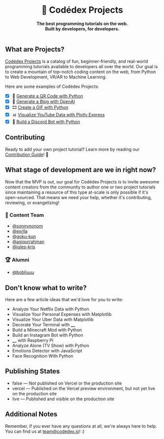 <div align="center">
  <h1>🚀 Codédex Projects</h1>
  <strong>The best programming tutorials on the web.</strong><br>
  <strong>Built by developers, for developers.</strong>
</div>
<br>

## What are Projects?

[Codédex Projects](https://www.codedex.io/projects) is a catalog of fun, beginner-friendly, and real-world programming tutorials available to developers all over the world. Our goal is to create a mountain of top-notch coding content on the web, from Python to Web Development, VR/AR to Machine Learning.

Here are some examples of Codédex Projects:

- [x] 🔗 [Generate a QR Code with Python](https://www.codedex.io/projects/generate-a-qr-code-with-python)
- [x] 📝 [Generate a Blog with OpenAI](https://www.codedex.io/projects/generate-a-blog-with-openai)
- [x] 🎞 [Create a GIF with Python](https://www.codedex.io/projects/create-a-gif-with-python)
- [x] 📊 [Visualize YouTube Data with Plotly Express](https://www.codedex.io/projects/visualize-youtube-data-with-plotly)
- [x] 🤖 [Build a Discord Bot with Python](https://www.codedex.io/projects/build-a-discord-bot-with-python)

## Contributing

Ready to add your own project tutorial? Learn more by reading our [Contribution Guide](https://github.com/codedex-io/projects/blob/main/.github/CONTRIBUTING.md)! 🙌

## What stage of development are we in right now?

Now that the MVP is out, our goal for Codédex Projects is to invite awesome content creators from the community to author one or two project tutorials since maintaining a resource of this type at-scale is only possible if it's open-sourced. That means we need your help, whether it's contributing, reviewing, or evangelizing!

### 📝 Content Team

- [@sonnynonom](https://github.com/sonnynomnom)
- [@exrlla](https://github.com/exrlla)
- [@goku-kun](https://github.com/Goku-kun)
- [@asiqurrahman](https://github.com/asiqurrahman)
- [@jules-kris](https://github.com/jules-kris)

### 🏆 Alumni

- [@bobliuuu](https://github.com/Bobliuuu)

## Don't know what to write?

Here are a few article ideas that we'd love for you to write:

- Analyze Your Netflix Data with Python
- Visualize Your Personal Expenses with Matplotlib
- Visualize Your Uber Data with Matplotlib
- Decorate Your Terminal with **\_\_**
- Build a Minecraft Mod with Python
- Build an Instagram Bot with Python
- **\_\_** with Raspberry Pi
- Analyze Alone (TV Show) with Python
- Emotions Detector with JavaScript
- Face Recognition With Python

## Publishing States

- false — Not published on Vercel or the production site
- vercel — Published on the Vercel preview environment, but not yet live on the production site
- live — Published and visible on the production site

## Additional Notes

Remember, if you ever have any questions at all, we're always here to help. You can find us at team@codedex.io! :)
